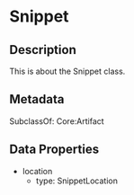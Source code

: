 # Snippet

## Description

This is about the Snippet class.

## Metadata

SubclassOf: Core:Artifact

## Data Properties

- location
  - type: SnippetLocation

